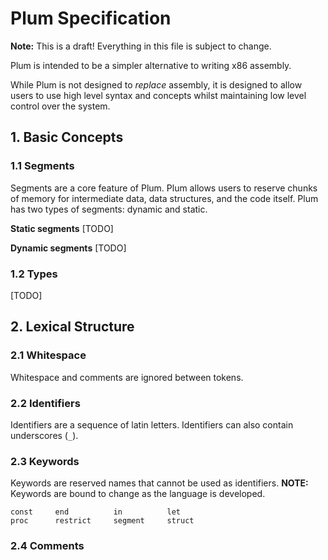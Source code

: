 # Plum Specification
**Note:** This is a draft! Everything in this file is subject to change.

Plum is intended to be a simpler alternative to writing x86 assembly.

While Plum is not designed to *replace* assembly, it is designed to allow
users to use high level syntax and concepts whilst maintaining low level
control over the system.

## 1. Basic Concepts

### 1.1 Segments
Segments are a core feature of Plum. Plum allows users to reserve chunks
of memory for intermediate data, data structures, and the code itself.
Plum has two types of segments: dynamic and static.

**Static segments** [TODO]

**Dynamic segments** [TODO]

### 1.2 Types
[TODO]

## 2. Lexical Structure

### 2.1 Whitespace
Whitespace and comments are ignored between tokens.

### 2.2 Identifiers
Identifiers are a sequence of latin letters. Identifiers can also
contain underscores (`_`).

### 2.3 Keywords
Keywords are reserved names that cannot be used as identifiers.
**NOTE:** Keywords are bound to change as the language is developed.

```
const     end          in          let
proc      restrict     segment     struct
```

### 2.4 Comments
